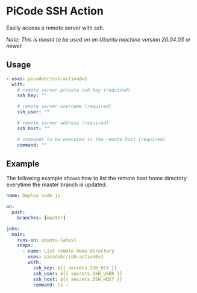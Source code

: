 # PiCode SSH Action

Easily access a remote server with ssh.

_Note: This is meant to be used on an Ubuntu machine version 20.04.03 or newer._

## Usage

```yml
- uses: picodebr/ssh-action@v1
  with:
    # remote server private ssh key (required)
    ssh_key: ""

    # remote server username (required)
    ssh_user: ""

    # remote server address (required)
    ssh_host: ""

    # commands to be executed in the remote host (required)
    command: ""
```

## Example

The following example shows how to list the remote host home directory everytime the master branch is updated.

```yml
name: Deploy node.js

on:
  push:
    branches: [master]

jobs:
  main:
    runs-on: ubuntu-latest
    steps:
      - name: List remote home directory
        uses: picodebr/ssh-action@v1
        with:
          ssh_key: ${{ secrets.SSH_KEY }}
          ssh_user: ${{ secrets.SSH_USER }}
          ssh_host: ${{ secrets.SSH_HOST }}
          command: ls ~
```
